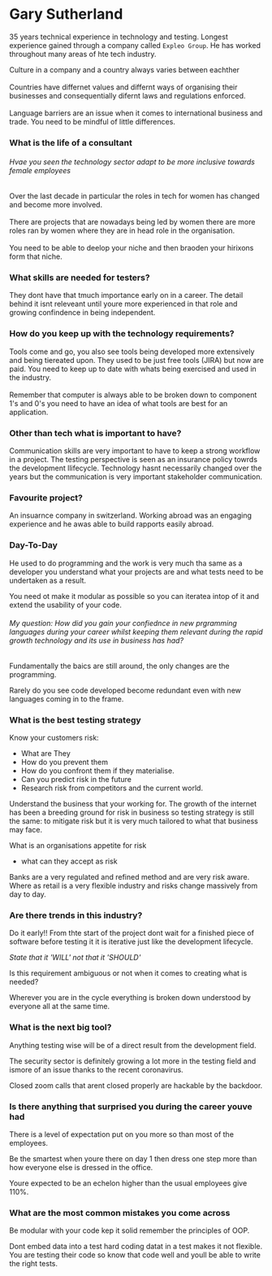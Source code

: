 # Gary Sutherland

35 years technical experience in technology and testing. Longest experience gained through a company called `Expleo Group`. He has worked throughout many areas of hte tech industry.

Culture in a company and a country always varies between eachther
<br><br>
Countries have differnet values and differnt ways of organising their businesses and consequentially difernt laws and regulations enforced.
<br><br>
Language barriers are an issue when it comes to international business and trade. You need to be mindful of little differences.

### What is the life of a consultant

###### Hvae you seen the technology sector adapt to be more inclusive towards female employees

Over the last decade in particular the roles in tech for women has changed and become more involved.
<br><br>
There are projects that are nowadays being led by women there are more roles ran by women where they are in  head role in the organisation.
<br><br>
You need to be able to deelop your niche and then braoden your hirixons form that niche.

### What skills are needed for testers?

They dont have that tmuch importance early on in a career. The detail behind it isnt releveant until youre more experienced in that role and growing confindence in being independent.

### How do you keep up with the technology requirements?

Tools come and go, you also see tools being developed more extensively and being tiereated upon. They used to be just free tools (JIRA) but now are paid. You need to keep up to date with whats being exercised and used in the industry.
<br><br>
Remember that computer is always able to be broken down to component 1's and 0's you need to have an idea of what tools are best for an application.

### Other than tech what is important to have?

Communication skills are very important to have to keep a strong workflow in a project. The testing perspective is seen as an insurance policy towrds the development llifecycle. Technology hasnt necessarily changed over the years but the communication is very important stakeholder communication.

### Favourite project?
An insuarnce company in switzerland. Working abroad was an engaging experience and he awas able to build rapports easily abroad.

### Day-To-Day
He used to do programming and the work is very much tha same as a developer you understand what your projects are and what tests need to be undertaken as a result.

You need ot make it modular as possible so you can iteratea intop of it and extend the usability of your code.

###### My question: How did you gain your confiednce in new prgramming languages during your career whilst keeping them relevant during the rapid growth technology and its use in business has had?

Fundamentally the baics are still around, the only changes are the programming.

Rarely do you see code developed become redundant even with new languages coming in to the frame.

### What is the best testing strategy

Know your customers risk:
- What are They
- How do you prevent them
- How do you confront them if they materialise.
- Can you predict risk in the future
- Research risk from competitors and the current world.

Understand the business that your working for. The growth of the internet has been a breeding ground for risk in business so testing strategy is still the same: to mitigate risk but it is very much tailored to what that business may face.

What is an organisations appetite for risk
- what can they accept as risk

Banks are a very regulated and refined method and are very risk aware. Where as retail is a very flexible industry and risks change massively from day to day.

### Are there trends in this industry?

Do it early!! From thte start of the project dont wait for a finished piece of software before testing it it is iterative just like the development lifecycle.

<i>State that it 'WILL' not that it 'SHOULD'</i>

Is this requirement ambiguous or not when it comes to creating what is needed?

Wherever you are in the cycle everything is broken down understood by everyone all at the same time.

### What is the next big tool?
Anything testing wise will be of a direct result from the development field.

The security sector is definitely growing a lot more in the testing field and ismore of an issue thanks to the recent coronavirus.

Closed zoom calls that arent closed properly are hackable by the backdoor.

### Is there anything that surprised you during the career youve had

There is a level of expectation put on you more so than most of the employees.

Be the smartest when youre there on day 1 then dress one step more than how everyone else is dressed in the office.

Youre expected to be an echelon higher than the usual employees give 110%.

### What are the most common mistakes you come across

Be modular with your code kep it solid remember the principles of OOP.

Dont embed data into a test hard coding  datat in a test makes it not flexible. You are testing their code so know that code well and youll be able to write the right tests. 
